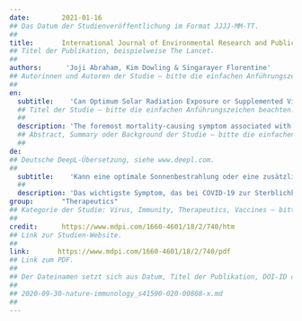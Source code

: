 ```yaml
---
date:        2021-01-16
## Das Datum der Studienveröffentlichung im Format JJJJ-MM-TT.
##
title:       International Journal of Environmental Research and Public Health
## Titel der Publikation, beispielweise The Lancet.
##
authors:      'Joji Abraham, Kim Dowling & Singarayer Florentine'
## Autorinnen und Autoren der Studie – bitte die einfachen Anführungszeichen beachten!
##
en:
  subtitle:    'Can Optimum Solar Radiation Exposure or Supplemented Vitamin D Intake Reduce the Severity of COVID-19 Symptoms?'
  ## Titel der Studie – bitte die einfachen Anführungszeichen beachten!
  ##
  description: 'The foremost mortality-causing symptom associated with COVID-19 is acute respiratory distress syndrome (ARDS). A significant correlation has been identified between the deficiency in vitamin D and the risk of developing ARDS. It has been suggested that if we can reduce or modify ARDS in COVID-19 patients, we may significantly reduce the severity of COVID-19 symptoms and associated mortality rates. The increased mortality of dark-skinned people, who have a reduced UV absorption capacity, may be consistent with diminished vitamin D status. The factors associated with COVID-19 mortality, such as old age, ethnicity, obesity, hypertension, cardiovascular diseases, and diabetes, are all found to be linked with vitamin D deficiency. Based on this review and as a precautionary measure, it is suggested that the adoption of appropriate and safe solar exposure and vitamin D enriched foods and supplements should be considered to reduce the possible severity of COVID-19 symptoms. Safe sun exposure is deemed beneficial globally, specifically in low and middle-income countries, as there is no cost involved. It is also noted that improved solar exposure and vitamin D levels can reduce the impact of other diseases as well, thus assisting in maintaining general human well-being.'
  ## Abstract, Summary oder Background der Studie – bitte die einfachen Anführungszeichen beachten!
  ##
de: 
## Deutsche DeepL-Übersetzung, siehe www.deepl.com.
##
  subtitle:    'Kann eine optimale Sonnenbestrahlung oder eine zusätzliche Vitamin-D-Zufuhr die Schwere der COVID-19-Symptome verringern?'
  ##
  description: 'Das wichtigste Symptom, das bei COVID-19 zur Sterblichkeit führt, ist das akute Atemnotsyndrom (ARDS). Es wurde ein signifikanter Zusammenhang zwischen einem Vitamin-D-Mangel und dem Risiko, ein ARDS zu entwickeln, festgestellt. Es wurde vermutet, dass wir den Schweregrad der COVID-19-Symptome und die damit verbundene Sterblichkeitsrate erheblich verringern können, wenn wir das ARDS bei COVID-19-Patienten reduzieren oder modifizieren können. Die erhöhte Sterblichkeit von dunkelhäutigen Menschen, die eine geringere UV-Absorptionskapazität haben, könnte mit einem verminderten Vitamin-D-Status zusammenhängen. Die Faktoren, die mit der COVID-19-Sterblichkeit in Zusammenhang stehen, wie Alter, ethnische Zugehörigkeit, Fettleibigkeit, Bluthochdruck, Herz-Kreislauf-Erkrankungen und Diabetes, wurden alle mit Vitamin-D-Mangel in Verbindung gebracht. Auf der Grundlage dieser Untersuchung und als Vorsichtsmaßnahme wird vorgeschlagen, eine angemessene und sichere Sonnenexposition sowie mit Vitamin D angereicherte Lebensmittel und Nahrungsergänzungsmittel in Betracht zu ziehen, um den möglichen Schweregrad der COVID-19-Symptome zu verringern. Eine sichere Sonnenexposition wird weltweit als vorteilhaft angesehen, insbesondere in Ländern mit niedrigem und mittlerem Einkommen, da sie keine Kosten verursacht. Es wird auch darauf hingewiesen, dass eine verbesserte Sonnenexposition und ein höherer Vitamin-D-Spiegel auch die Auswirkungen anderer Krankheiten verringern und somit zur Erhaltung des allgemeinen menschlichen Wohlbefindens beitragen können.'
group:       "Therapeutics"
## Kategorie der Studie: Virus, Immunity, Therapeutics, Vaccines – bitte die Anführungszeichen beachten!
##
credit:      https://www.mdpi.com/1660-4601/18/2/740/htm
## Link zur Studien-Website.
##
link:       https://www.mdpi.com/1660-4601/18/2/740/pdf
## Link zum PDF.
##
## Der Dateinamen setzt sich aus Datum, Titel der Publikation, DOI-ID der Studie (nach dem letzten Slash) und der Dateiendung zusammen. Bitte den Unterstrich vor der DOI-ID beachten!
##
## 2020-09-30-nature-immunology_s41590-020-00808-x.md
##
---
```

<object data="{{ page.link }}" style='height:calc(100vh - 400px); width: 100%' type='application/pdf'></object>